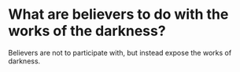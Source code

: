 # What are believers to do with the works of the darkness?

Believers are not to participate with, but instead expose the works of darkness.
